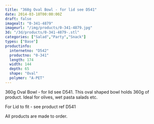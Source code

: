 ```yaml
---
title: "360g Oval Bowl - for lid see D541"
date: 2014-03-18T00:00:00Z
draft: false
imagealt: "0-341-4879"
imageurl: "/img/products/0-341-4879.jpg"
3d: "/3d/products/0-341-4879-.stl"
categories: ["Salad","Party","Snack"]
types: ["Base"]
productinfo:
  internetno: "D542"
  productno: "0-341"
  length: 174
  width: 144
  depth: 65
  shape: "Oval"
  polymer: "A-PET"
---
```

360g Oval Bowl - for lid see D541. This oval shaped bowl holds 360g of product. Ideal for olives, wet pasta salads etc.

For Lid to fit - see product ref D541

 

All products are made to order.